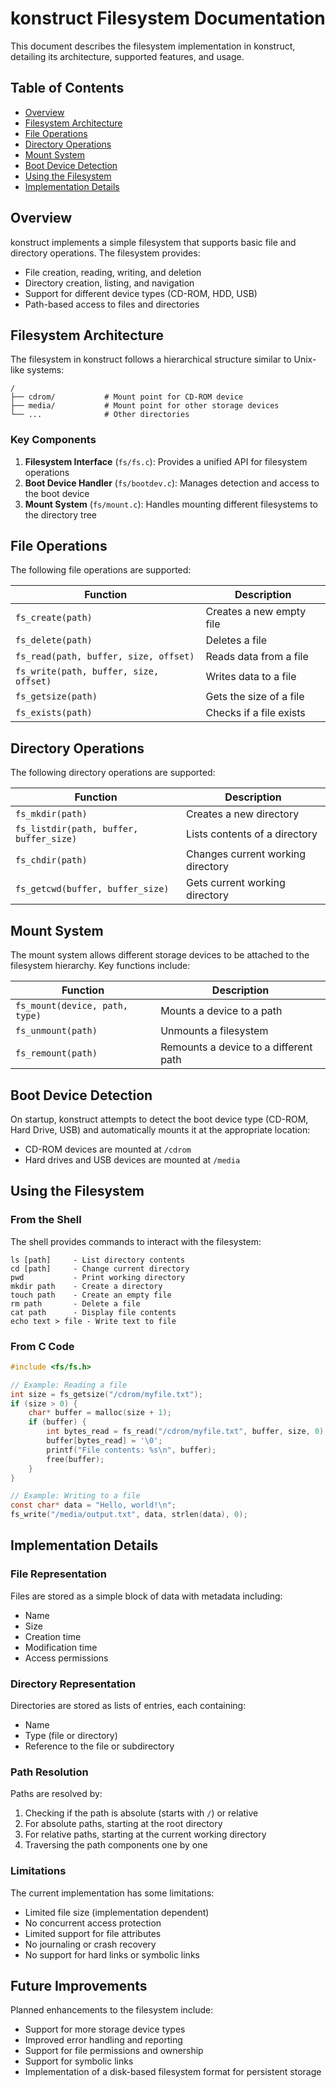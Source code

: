 # konstruct Filesystem Documentation

This document describes the filesystem implementation in konstruct, detailing its architecture, supported features, and usage.

## Table of Contents

- [Overview](#overview)
- [Filesystem Architecture](#filesystem-architecture)
- [File Operations](#file-operations)
- [Directory Operations](#directory-operations)
- [Mount System](#mount-system)
- [Boot Device Detection](#boot-device-detection)
- [Using the Filesystem](#using-the-filesystem)
- [Implementation Details](#implementation-details)

## Overview

konstruct implements a simple filesystem that supports basic file and directory operations. The filesystem provides:

- File creation, reading, writing, and deletion
- Directory creation, listing, and navigation
- Support for different device types (CD-ROM, HDD, USB)
- Path-based access to files and directories

## Filesystem Architecture

The filesystem in konstruct follows a hierarchical structure similar to Unix-like systems:

```
/
├── cdrom/           # Mount point for CD-ROM device
├── media/           # Mount point for other storage devices
└── ...              # Other directories
```

### Key Components

1. **Filesystem Interface** (`fs/fs.c`): Provides a unified API for filesystem operations
2. **Boot Device Handler** (`fs/bootdev.c`): Manages detection and access to the boot device
3. **Mount System** (`fs/mount.c`): Handles mounting different filesystems to the directory tree

## File Operations

The following file operations are supported:

| Function | Description |
|----------|-------------|
| `fs_create(path)` | Creates a new empty file |
| `fs_delete(path)` | Deletes a file |
| `fs_read(path, buffer, size, offset)` | Reads data from a file |
| `fs_write(path, buffer, size, offset)` | Writes data to a file |
| `fs_getsize(path)` | Gets the size of a file |
| `fs_exists(path)` | Checks if a file exists |

## Directory Operations

The following directory operations are supported:

| Function | Description |
|----------|-------------|
| `fs_mkdir(path)` | Creates a new directory |
| `fs_listdir(path, buffer, buffer_size)` | Lists contents of a directory |
| `fs_chdir(path)` | Changes current working directory |
| `fs_getcwd(buffer, buffer_size)` | Gets current working directory |

## Mount System

The mount system allows different storage devices to be attached to the filesystem hierarchy. Key functions include:

| Function | Description |
|----------|-------------|
| `fs_mount(device, path, type)` | Mounts a device to a path |
| `fs_unmount(path)` | Unmounts a filesystem |
| `fs_remount(path)` | Remounts a device to a different path |

## Boot Device Detection

On startup, konstruct attempts to detect the boot device type (CD-ROM, Hard Drive, USB) and automatically mounts it at the appropriate location:

- CD-ROM devices are mounted at `/cdrom`
- Hard drives and USB devices are mounted at `/media`

## Using the Filesystem

### From the Shell

The shell provides commands to interact with the filesystem:

```
ls [path]     - List directory contents
cd [path]     - Change current directory
pwd           - Print working directory
mkdir path    - Create a directory
touch path    - Create an empty file
rm path       - Delete a file
cat path      - Display file contents
echo text > file - Write text to file
```

### From C Code

```c
#include <fs/fs.h>

// Example: Reading a file
int size = fs_getsize("/cdrom/myfile.txt");
if (size > 0) {
    char* buffer = malloc(size + 1);
    if (buffer) {
        int bytes_read = fs_read("/cdrom/myfile.txt", buffer, size, 0);
        buffer[bytes_read] = '\0';
        printf("File contents: %s\n", buffer);
        free(buffer);
    }
}

// Example: Writing to a file
const char* data = "Hello, world!\n";
fs_write("/media/output.txt", data, strlen(data), 0);
```

## Implementation Details

### File Representation

Files are stored as a simple block of data with metadata including:

- Name
- Size
- Creation time
- Modification time
- Access permissions

### Directory Representation

Directories are stored as lists of entries, each containing:

- Name
- Type (file or directory)
- Reference to the file or subdirectory

### Path Resolution

Paths are resolved by:

1. Checking if the path is absolute (starts with `/`) or relative
2. For absolute paths, starting at the root directory
3. For relative paths, starting at the current working directory
4. Traversing the path components one by one

### Limitations

The current implementation has some limitations:

- Limited file size (implementation dependent)
- No concurrent access protection
- Limited support for file attributes
- No journaling or crash recovery
- No support for hard links or symbolic links

## Future Improvements

Planned enhancements to the filesystem include:

- Support for more storage device types
- Improved error handling and reporting
- Support for file permissions and ownership
- Support for symbolic links
- Implementation of a disk-based filesystem format for persistent storage
